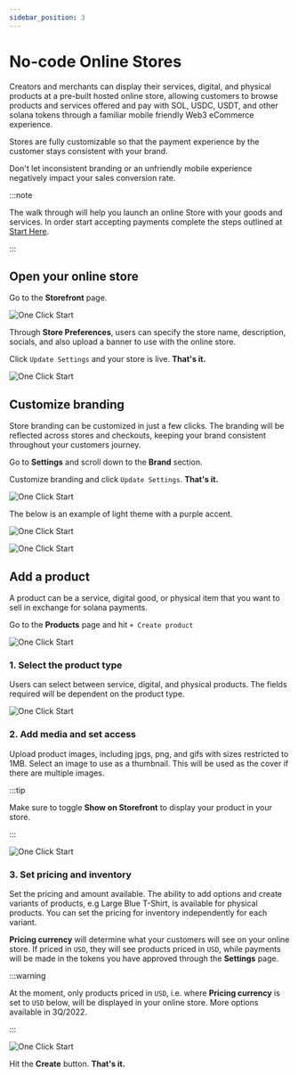 ```yaml
---
sidebar_position: 3
---
```


# No-code Online Stores

Creators and merchants can display their services, digital, and physical products at a pre-built hosted online store, allowing customers to browse products and services offered and pay with SOL, USDC, USDT, and other solana tokens through a familiar mobile friendly Web3 eCommerce experience.

Stores are fully customizable so that the payment experience by the customer stays consistent with your brand.

Don't let inconsistent branding or an unfriendly mobile experience negatively impact your sales conversion rate.

:::note

The walk through will help you launch an online Store with your goods and services. In order start accepting payments complete the steps outlined at [Start Here](/guides/start-here).

:::

## Open your online store

Go to the **Storefront** page.

<div style={{textAlign: 'center', padding: '20px'}}>

![One Click Start](/img/guides/store-preferences-0.png)

</div>

Through **Store Preferences**, users can specify the store name, description, socials, and also upload a banner to use with the online store.

Click `Update Settings` and your store is live. **That's it.**

<div style={{textAlign: 'center', padding: '20px'}}>

![One Click Start](/img/guides/store-preferences-1.png)

</div>


## Customize branding
Store branding can be customized in just a few clicks. The branding will be reflected across stores and checkouts, keeping your brand consistent throughout your customers journey.

Go to **Settings** and scroll down to the **Brand** section.

Customize branding and click `Update Settings`. **That's it.**

<div style={{textAlign: 'center', padding: '20px'}}>

![One Click Start](/img/guides/store-branding.png)

</div>

The below is an example of light theme with a purple accent.

<div style={{textAlign: 'center', padding: '20px'}}>

![One Click Start](/img/guides/customized-storefront.png)

</div>

<div style={{textAlign: 'center', padding: '20px'}}>

![One Click Start](/img/guides/customized-checkout.png)

</div>

## Add a product

A product can be a service, digital good, or physical item that you want to sell in exchange for solana payments.

Go to the **Products** page and hit ``+ Create product``

<div style={{textAlign: 'center', padding: '20px'}}>

![One Click Start](/img/guides/store-products-page.png)

</div>

### 1. Select the product type

Users can select between service, digital, and physical products. The fields required will be dependent on the product type.

<div style={{textAlign: 'center', padding: '20px'}}>

![One Click Start](/img/guides/store-products-type.png)

</div>

### 2. Add media and set access

Upload product images, including jpgs, png, and gifs with sizes restricted to 1MB. Select an image to use as a thumbnail. This will be used as the cover if there are multiple images.

:::tip

Make sure to toggle **Show on Storefront** to display your product in your store.

:::

<div style={{textAlign: 'center', padding: '20px'}}>

![One Click Start](/img/guides/store-products-media.png)

</div>

### 3. Set pricing and inventory

Set the pricing and amount available. The ability to add options and create variants of products, e.g Large Blue T-Shirt, is available for physical products. You can set the pricing for inventory independently for each variant.

**Pricing currency** will determine what your customers will see on your online store. If priced in `USD`, they will see products priced in `USD`, while payments will be made in the tokens you have approved through the **Settings** page.

:::warning

At the moment, only products priced in `USD`, i.e. where **Pricing currency** is set to `USD` below, will be displayed in your online store. More options available in 3Q/2022.

:::

<div style={{textAlign: 'center', padding: '20px'}}>

![One Click Start](/img/guides/store-products-pricing.png)

</div>


Hit the **Create** button. **That's it.**